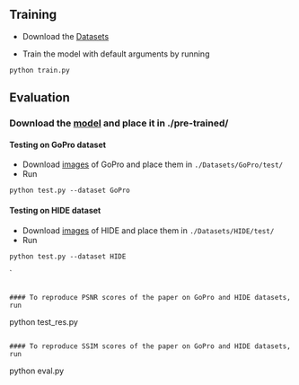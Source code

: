 ## Training
- Download the [Datasets](Datasets/README.md)

- Train the model with default arguments by running

```
python train.py
```

## Evaluation

### Download the [model](https://drive.google.com/file/d/1JJUwbH5cYEaTvtQ8jGF406ZKfDqXyNFD/view?usp=share_link) and place it in ./pre-trained/

#### Testing on GoPro dataset
- Download [images](https://drive.google.com/drive/folders/1a2qKfXWpNuTGOm2-Jex8kfNSzYJLbqkf?usp=sharing) of GoPro and place them in `./Datasets/GoPro/test/`
- Run
```
python test.py --dataset GoPro
```

#### Testing on HIDE dataset
- Download [images](https://drive.google.com/drive/folders/1nRsTXj4iTUkTvBhTcGg8cySK8nd3vlhK?usp=sharing) of HIDE and place them in `./Datasets/HIDE/test/`
- Run
```
python test.py --dataset HIDE
```
`
```

#### To reproduce PSNR scores of the paper on GoPro and HIDE datasets, run 
```
python test_res.py 
```

#### To reproduce SSIM scores of the paper on GoPro and HIDE datasets, run 
```
python eval.py
```
